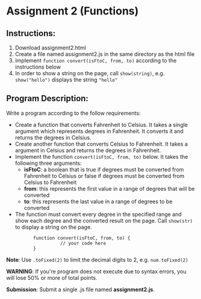 # Assignment 2 (Functions)

## Instructions:

1.  Download assignment2.html 
2.  Create a file named assignment2.js in the same directory as the html file
3.  Implement ```function convert(isFtoC, from, to)``` according to the instructions below
4.  In order to show a string on the page, call ```show(string)```, e.g. ```show("hello")``` displays the string ```"hello"```

## Program Description:

Write a program according to the follow requirements:
* Create a function that converts Fahrenheit to Celsius. It takes a single argument which represents degrees in Fahrenheit. It converts it and returns the degrees in Celsius.
* Create another function that converts Celsius to Fahrenheit. It takes a argument in Celsius and returns the degrees in Fahrenheit.
* Implement the function ```convert(isFtoC, from, to)``` below. It takes the following three arguments:
    * **isFtoC**: a boolean that is true if degrees must be converted from Fahrenheit to Celsius or false if degrees must be converted from Celsius to Fahrenheit
    * **from**: this represents the first value in a range of degrees that will be converted
    * **to**: this represents the last value in a range of degrees to be converted
* The function must convert every degree in the specified range and show each degree and the converted result on the page. Call ```show(str)``` to display a string on the page.
```
          function convert(isFtoC, from, to) {
                    // your code here
          }
```

**Note**: Use ```.toFixed(2)``` to limit the decimal digits to 2, e.g. ```num.toFixed(2)```

**WARNING**: If you're program does not execute due to syntax errors, you will lose 50% or more of total points.

**Submission**: Submit a single .js file named **assignment2.js**.